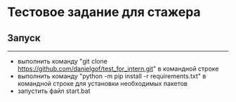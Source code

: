 # Тестовое задание для стажера

## Запуск 
---
* выполнить команду "git clone https://github.com/danielgof/test_for_intern.git" в командной строке
* выполнить команду "python -m pip install -r requirements.txt" в командной строке для установки необходимых пакетов
* запустить файл start.bat